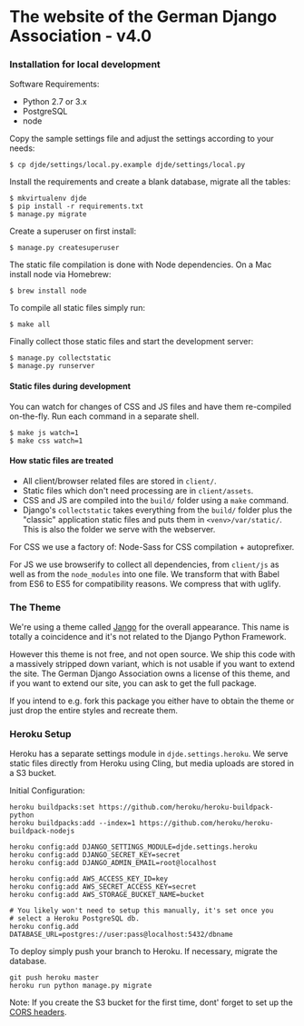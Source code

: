 #  The website of the German Django Association - v4.0

### Installation for local development

Software Requirements:

- Python 2.7 or 3.x
- PostgreSQL
- node

Copy the sample settings file and adjust the settings according to your needs:

    $ cp djde/settings/local.py.example djde/settings/local.py

Install the requirements and create a blank database, migrate all the tables:

    $ mkvirtualenv djde
    $ pip install -r requirements.txt
    $ manage.py migrate

Create a superuser on first install:

    $ manage.py createsuperuser

The static file compilation is done with Node dependencies. On a Mac install
node via Homebrew:

    $ brew install node

To compile all static files simply run:

    $ make all

Finally collect those static files and start the development server:

    $ manage.py collectstatic
    $ manage.py runserver

#### Static files during development

You can watch for changes of CSS and JS files and have them re-compiled
on-the-fly. Run each command in a separate shell.

    $ make js watch=1
    $ make css watch=1

#### How static files are treated

* All client/browser related files are stored in `client/`.
* Static files which don't need processing are in `client/assets`.
* CSS and JS  are compiled into the `build/` folder using a `make` command.
* Django's `collectstatic` takes everything from the `build/` folder plus
  the "classic" application static files and puts them in `<venv>/var/static/`.
  This is also the folder we serve with the webserver.

For CSS we use a factory of: Node-Sass for CSS compilation + autoprefixer.

For JS we use browserify to collect all dependencies, from `client/js` as well
as from the `node_modules` into one file. We transform that with Babel from ES6
to ES5 for compatibility reasons. We compress that with uglify.

### The Theme

We're using a theme called [Jango][jango] for the overall appearance. This name
is totally a coincidence and it's not related to the Django Python Framework.

However this theme is not free, and not open source. We ship this code with a
massively stripped down variant, which is not usable if you want to extend the
site. The German Django Association owns a license of this theme, and if you
want to extend our site, you can ask to get the full package.

If you intend to e.g. fork this package you either have to obtain the theme
or just drop the entire styles and recreate them.

[jango]: http://themehats.com/themes/jango/

### Heroku Setup

Heroku has a separate settings module in `djde.settings.heroku`. We serve
static files directly from Heroku using Cling, but media uploads are stored
in a S3 bucket.

Initial Configuration:

```
heroku buildpacks:set https://github.com/heroku/heroku-buildpack-python
heroku buildpacks:add --index=1 https://github.com/heroku/heroku-buildpack-nodejs

heroku config:add DJANGO_SETTINGS_MODULE=djde.settings.heroku
heroku config:add DJANGO_SECRET_KEY=secret
heroku config:add DJANGO_ADMIN_EMAIL=root@localhost

heroku config:add AWS_ACCESS_KEY_ID=key
heroku config:add AWS_SECRET_ACCESS_KEY=secret
heroku config:add AWS_STORAGE_BUCKET_NAME=bucket

# You likely won't need to setup this manually, it's set once you
# select a Heroku PostgreSQL db.
heroku config.add DATABASE_URL=postgres://user:pass@localhost:5432/dbname
```

To deploy simply push your branch to Heroku. If necessary, migrate the
database.

```
git push heroku master
heroku run python manage.py migrate
```

Note: If you create the S3 bucket for the first time, dont' forget to
set up the [CORS headers][s3cors].

[s3cors]: https://devcenter.heroku.com/articles/s3-upload-python#s3-setup
